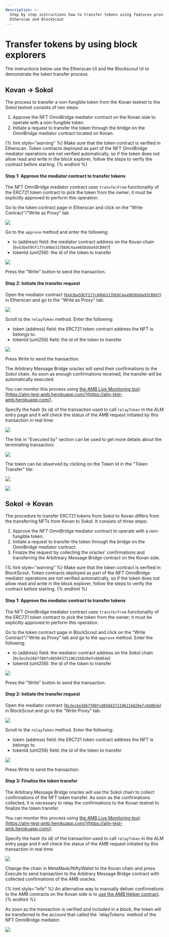```yaml
---
description: >-
  Step by step instructions how to transfer tokens using features provided by
  Etherscan and BlockScout
---
```


# Transfer tokens by using block explorers

The instructions below use the Etherscan UI and the Blockscout UI to demonstrate the token transfer process. 

## Kovan -&gt; Sokol

The process to transfer a non-fungible token from the Kovan testnet to the Sokol testnet consists of two steps:

1. Approve the NFT OmniBridge mediator contract on the Kovan side to operate with a non-fungible token.
2. Initiate a request to transfer the token through the bridge on the OmniBridge mediator contract located on Kovan.

{% hint style="warning" %}
Make sure that the token contract is verified in Etherscan. Token contracts deployed as part of the NFT OmniBridge mediator operations are not verified automatically, so if the token does not allow read and write in the block explorer, follow the steps to verify the contract before starting.
{% endhint %}

#### Step 1: Approve the mediator contract to transfer tokens

The NFT OmniBridge mediator contract uses `transferFrom` functionality of the ERC721 token contract to pick the token from the owner; it must be explicitly approved to perform this operation.

Go to the token contract page in Etherscan and click on the "Write Contract"/"Write as Proxy" tab

![](../../.gitbook/assets/image%20%28135%29.png)

Go to the `approve` method and enter the following:

* to \(address\) field:  the mediator contract address on the Kovan chain \(`0x63be59CF177cA9bb317DE8C4aa965Ddda93CB9d7`\) 
* tokenId \(uint256\):  the id of the token to transfer

![](../../.gitbook/assets/image%20%28138%29.png)

Press the "Write" button to send the transaction.

#### Step 2: Initiate the transfer request

Open the mediator contract \([`0x63be59CF177cA9bb317DE8C4aa965Ddda93CB9d7`](https://kovan.etherscan.io/address/0x63be59CF177cA9bb317DE8C4aa965Ddda93CB9d7#writeProxyContract)\)  in Etherscan and go to the "Write as Proxy" tab.

![](../../.gitbook/assets/image%20%28141%29.png)

Scroll to the `relayToken` method. Enter the following:

* token \(address\) field: the ERC721 token contract address the NFT is belongs to.
* tokenId \(uint256\) field: the id of the token to transfer

![](../../.gitbook/assets/image%20%28133%29.png)

Press Write to send the transaction.

The Arbitrary Message Bridge oracles will send their confirmations to the Sokol chain. As soon as enough confirmations received, the transfer will be automatically executed.

You can monitor this process using [the AMB Live Monitoring tool](https://docs.tokenbridge.net/about-tokenbridge/components/amb-live-monitoring-application): [https://alm-test-amb.herokuapp.com/](https://alm-test-amb.herokuapp.com/).

Specify the hash \(tx id\) of the transaction used to call `relayToken` in the ALM entry page and it will check the status of the AMB request initiated by this transaction in real time:

![](../../.gitbook/assets/image%20%28132%29.png)

The link in "Executed by" section can be used to get more details about the terminating transaction: 

![](../../.gitbook/assets/image%20%28131%29.png)

The token can be observed by clicking on the Token Id in the "Token Transfer" tile:

![](../../.gitbook/assets/image%20%28137%29.png)

![](../../.gitbook/assets/image%20%28134%29.png)

## Sokol -&gt; Kovan

The procedure to transfer ERC721 tokens from Sokol to Kovan differs from the transferring NFTs from Kovan to Sokol. It consists of three steps:

1. Approve the NFT OmniBridge mediator contract to operate with a non-fungible token.
2. Initiate a request to transfer the token through the bridge on the OmniBridge mediator contract.
3. Finalze the request by collecting the oracles' confirmations and transferring the Arbitreary Message Bridge contract on the Kovan side.

{% hint style="warning" %}
Make sure that the token contract is verified in BlockScout. Token contracts deployed as part of the NFT OmniBridge mediator operations are not verified automatically, so if the token does not allow read and write in the block explorer, follow the steps to verify the contract before starting.
{% endhint %}

#### Step 1: Approve the mediator contract to transfer tokens

The NFT OmniBridge mediator contract uses `transferFrom` functionality of the ERC721 token contract to pick the token from the owner; it must be explicitly approved to perform this operation.

Go to the token contract page in BlockScout and click on the "Write Contract"/"Write as Proxy" tab and go to the `approve` method. Enter the following:

* to \(address\) field:  the mediator contract address on the Sokol chain \(`0x3ecEe2667f80fc0858437119621b820efc6b0Ede`\) 
* tokenId \(uint256\):  the id of the token to transfer

![](../../.gitbook/assets/image%20%28142%29.png)

Press the "Write" button to send the transaction.

#### Step 2: Initiate the transfer request

Open the mediator contract \([`0x3ecEe2667f80fc0858437119621b820efc6b0Ede`](https://blockscout.com/poa/sokol/address/0x3ecEe2667f80fc0858437119621b820efc6b0Ede/write-proxy)\)  in BlockScout and go to the "Write Proxy" tab.

![](../../.gitbook/assets/image%20%28139%29.png)

Scroll to the `relayToken` method. Enter the following:

* token \(address\) field: the ERC721 token contract address the NFT is belongs to.
* tokenId \(uint256\) field: the id of the token to transfer

![](../../.gitbook/assets/image%20%28136%29.png)

Press Write to send the transaction.

#### Step 3: Finalize the token transfer 

The Arbitrary Message Bridge oracles will use the Sokol chain to collect confirmations of the NFT token transfer. As soon as the confirmations collected, it is necessary to relay the confirmations to the Kovan testnet to finalize the token transfer.

You can monitor this process using [the AMB Live Monitoring tool](https://docs.tokenbridge.net/about-tokenbridge/components/amb-live-monitoring-application): [https://alm-test-amb.herokuapp.com/](https://alm-test-amb.herokuapp.com/).

Specify the hash \(tx id\) of the transaction used to call `relayToken` in the ALM entry page and it will check the status of the AMB request initiated by this transaction in real time:

![](../../.gitbook/assets/image%20%28130%29.png)

Change the chain in MetaMask/NiftyWallet to the Kovan chain and press Execute to send transaction to the Arbitrary Message Bridge contract with collected confirmations of the AMB oracles.

{% hint style="info" %}
An alternative way to manually deliver confirmations to the AMB contracts on the Kovan side is to [use the AMB Helper contract](https://docs.tokenbridge.net/kovan-sokol-amb-bridge/about-the-kovan-sokol-amb/submit-confirmations-manually).
{% endhint %}

As soon as the transaction is verified and included in a block, the token will be transferred to the account that called the \`relayTokens\` method of the NFT OmniBridge mediator.

![](../../.gitbook/assets/image%20%28140%29.png)



